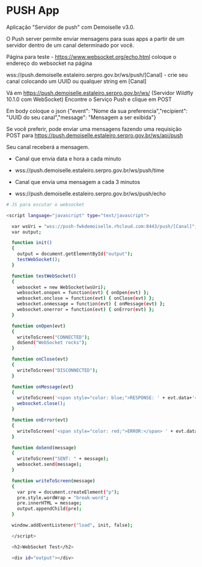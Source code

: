 # PUSH App
Aplicação "Servidor de push" com Demoiselle v3.0.

O Push server permite enviar mensagens para suas apps a partir de um servidor dentro de um canal determinado por você.

Página para teste - https://www.websocket.org/echo.html
coloque o endereço do websocket na página

wss://push.demoiselle.estaleiro.serpro.gov.br/ws/push/[Canal] - crie seu canal colocando um UUID ou qualquer string em [Canal]

Vá em https://push.demoiselle.estaleiro.serpro.gov.br/ws/ (Servidor Wildfly 10.1.0 com WebSocket) 
Encontre o Serviço Push e clique em POST

Em body coloque o json
{"event": "Nome da sua preferencia","recipient": "UUID do seu canal","message": "Mensagem a ser exibida"} 

Se você preferir, pode enviar uma mensagens fazendo uma requisição POST para 
https://push.demoiselle.estaleiro.serpro.gov.br/ws/api/push

Seu canal receberá a mensagem. 

* Canal que envia data e hora a cada minuto
* wss://push.demoiselle.estaleiro.serpro.gov.br/ws/push/time

* Canal que envia uma mensagem a cada 3 minutos
* wss://push.demoiselle.estaleiro.serpro.gov.br/ws/push/echo

```bash
# JS para escutar o websocket

<script language="javascript" type="text/javascript">

  var wsUri = "wss://push-fwkdemoiselle.rhcloud.com:8443/push/[Canal]";
  var output;

  function init()
  {
    output = document.getElementById("output");
    testWebSocket();
  }

  function testWebSocket()
  {
    websocket = new WebSocket(wsUri);
    websocket.onopen = function(evt) { onOpen(evt) };
    websocket.onclose = function(evt) { onClose(evt) };
    websocket.onmessage = function(evt) { onMessage(evt) };
    websocket.onerror = function(evt) { onError(evt) };
  }

  function onOpen(evt)
  {
    writeToScreen("CONNECTED");
    doSend("WebSocket rocks");
  }

  function onClose(evt)
  {
    writeToScreen("DISCONNECTED");
  }

  function onMessage(evt)
  {
    writeToScreen('<span style="color: blue;">RESPONSE: ' + evt.data+'</span>');
    websocket.close();
  }

  function onError(evt)
  {
    writeToScreen('<span style="color: red;">ERROR:</span> ' + evt.data);
  }

  function doSend(message)
  {
    writeToScreen("SENT: " + message);
    websocket.send(message);
  }

  function writeToScreen(message)
  {
    var pre = document.createElement("p");
    pre.style.wordWrap = "break-word";
    pre.innerHTML = message;
    output.appendChild(pre);
  }

  window.addEventListener("load", init, false);

  </script>

  <h2>WebSocket Test</h2>

  <div id="output"></div>
```
